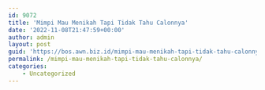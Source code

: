 ```yaml
---
id: 9072
title: 'Mimpi Mau Menikah Tapi Tidak Tahu Calonnya'
date: '2022-11-08T21:47:59+00:00'
author: admin
layout: post
guid: 'https://bos.awn.biz.id/mimpi-mau-menikah-tapi-tidak-tahu-calonnya/'
permalink: /mimpi-mau-menikah-tapi-tidak-tahu-calonnya/
categories:
    - Uncategorized
---
```



